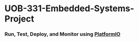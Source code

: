 # UOB-331-Embedded-Systems-Project

### Run, Test, Deploy, and Monitor using [PlatformIO](https://platformio.org/)
